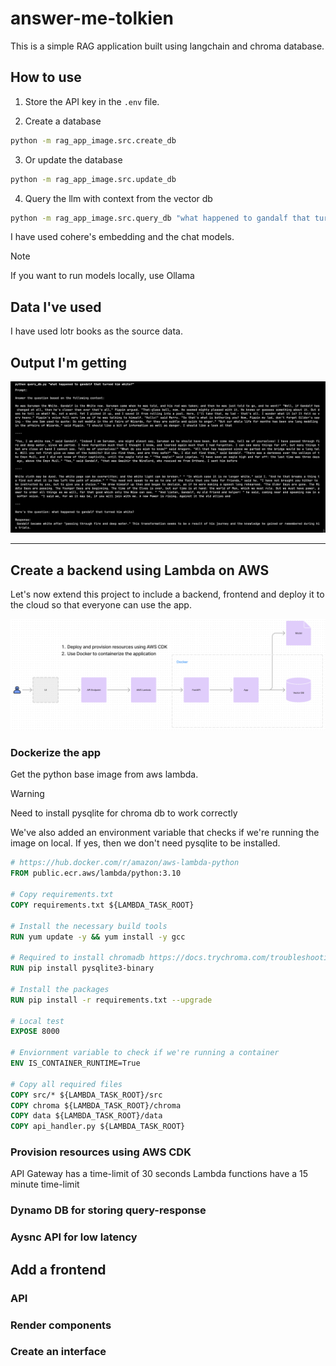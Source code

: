 # answer-me-tolkien

This is a simple RAG application built using langchain and chroma database.

## How to use

1. Store the API key in the `.env` file.

2. Create a database

```bash
python -m rag_app_image.src.create_db
```

3. Or update the database

```bash
python -m rag_app_image.src.update_db
```

4. Query the llm with context from the vector db

```bash
python -m rag_app_image.src.query_db "what happened to gandalf that turned him white?"
```

I have used cohere's embedding and the chat models.

> [!NOTE]
> If you want to run models locally, use Ollama

## Data I've used

I have used lotr books as the source data.

## Output I'm getting


![output](app/assets/output.png)


---

## Create a backend using Lambda on AWS

Let's now extend this project to include a backend, frontend and deploy it to the cloud so that everyone can use the app.

![architecture](app/assets/architecture.png)

### Dockerize the app

Get the python base image from aws lambda.

> [!WARNING]
> Need to install pysqlite for chroma db to work correctly

We've also added an environment variable that checks if we're running the image on local. If yes, then we don't need pysqlite to be installed.

```dockerfile
# https://hub.docker.com/r/amazon/aws-lambda-python 
FROM public.ecr.aws/lambda/python:3.10

# Copy requirements.txt
COPY requirements.txt ${LAMBDA_TASK_ROOT}

# Install the necessary build tools
RUN yum update -y && yum install -y gcc

# Required to install chromadb https://docs.trychroma.com/troubleshooting
RUN pip install pysqlite3-binary

# Install the packages
RUN pip install -r requirements.txt --upgrade

# Local test
EXPOSE 8000

# Enviornment variable to check if we're running a container
ENV IS_CONTAINER_RUNTIME=True

# Copy all required files
COPY src/* ${LAMBDA_TASK_ROOT}/src
COPY chroma ${LAMBDA_TASK_ROOT}/chroma
COPY data ${LAMBDA_TASK_ROOT}/data
COPY api_handler.py ${LAMBDA_TASK_ROOT}
```

### Provision resources using AWS CDK

API Gateway has a time-limit of 30 seconds
Lambda functions have a 15 minute time-limit

### Dynamo DB for storing query-response

### Aysnc API for low latency

## Add a frontend

### API

### Render components

### Create an interface